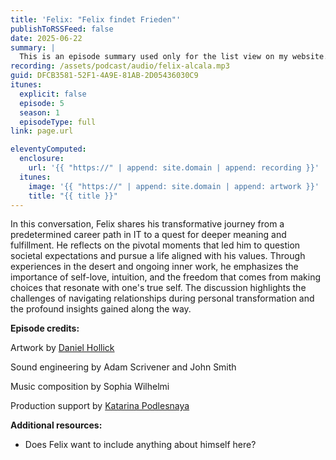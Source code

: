 ```yaml
---
title: 'Felix: "Felix findet Frieden"'
publishToRSSFeed: false
date: 2025-06-22
summary: |
  This is an episode summary used only for the list view on my website.
recording: /assets/podcast/audio/felix-alcala.mp3
guid: DFCB3581-52F1-4A9E-81AB-2D05436030C9
itunes:
  explicit: false
  episode: 5
  season: 1
  episodeType: full
link: page.url

eleventyComputed:
  enclosure:
    url: '{{ "https://" | append: site.domain | append: recording }}'
  itunes:
    image: '{{ "https://" | append: site.domain | append: artwork }}'
    title: "{{ title }}"
---
```


In this conversation, Felix shares his transformative journey from a predetermined career path in IT to a quest for deeper meaning and fulfillment. He reflects on the pivotal moments that led him to question societal expectations and pursue a life aligned with his values. Through experiences in the desert and ongoing inner work, he emphasizes the importance of self-love, intuition, and the freedom that comes from making choices that resonate with one's true self. The discussion highlights the challenges of navigating relationships during personal transformation and the profound insights gained along the way.

**Episode credits:**

Artwork by [Daniel Hollick](https://alcohollick.com)

Sound engineering by Adam Scrivener and John Smith

Music composition by Sophia Wilhelmi

Production support by [Katarina Podlesnaya](https://www.katarinapodlesnaya.com)

**Additional resources:**

- Does Felix want to include anything about himself here?
